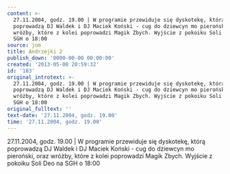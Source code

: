 ```yaml
---
content: >-
  27.11.2004, godz. 19.00 | W programie przewiduje się dyskotekę, którą
  poprowadzą DJ Waldek i DJ Maciek Koński - cug do dziewcyn mo pieroński, oraz
  wróżby, które z kolei poprowadzi Magik Zbych. Wyjście z pokoiku Soli Deo na
  SGH o 18:00
source: jom
title: Andrzejki 2
publish_down: '0000-00-00 00:00:00'
created: '2013-05-08 20:59:32'
id: '183'
original_introtext: >-
  27.11.2004, godz. 19.00 | W programie przewiduje się dyskotekę, którą
  poprowadzą DJ Waldek i DJ Maciek Koński - cug do dziewcyn mo pieroński, oraz
  wróżby, które z kolei poprowadzi Magik Zbych. Wyjście z pokoiku Soli Deo na
  SGH o 18:00
original_fulltext: ''
text-date: '27.11.2004, godz. 19.00'
time: '27.11.2004, godz. 19.00'
---
```

27.11.2004, godz. 19.00 | W programie przewiduje się dyskotekę, którą poprowadzą DJ Waldek i DJ Maciek Koński - cug do dziewcyn mo pieroński, oraz wróżby, które z kolei poprowadzi Magik Zbych. Wyjście z pokoiku Soli Deo na SGH o 18:00

<!--{{json:{"created_date":"2013-05-08 20:59:32","publish_down":"0000-00-00 00:00:00","id":"183"}}}-->